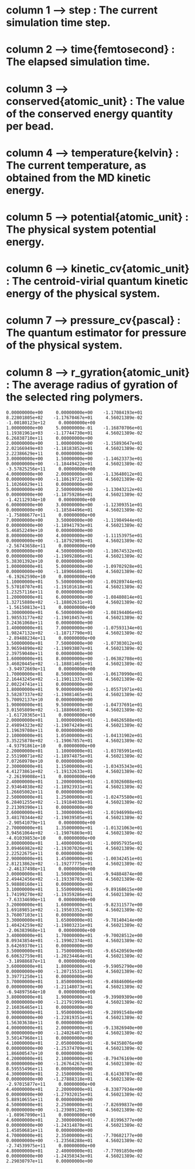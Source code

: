 # column   1     --> step : The current simulation time step.
# column   2     --> time{femtosecond} : The elapsed simulation time.
# column   3     --> conserved{atomic_unit} : The value of the conserved energy quantity per bead.
# column   4     --> temperature{kelvin} : The current temperature, as obtained from the MD kinetic energy.
# column   5     --> potential{atomic_unit} : The physical system potential energy.
# column   6     --> kinetic_cv{atomic_unit} : The centroid-virial quantum kinetic energy of the physical system.
# column   7     --> pressure_cv{pascal} : The quantum estimator for pressure of the physical system.
# column   8     --> r_gyration{atomic_unit} : The average radius of gyration of the selected ring polymers.
    0.00000000e+00     0.00000000e+00    -1.17084193e+01     8.22801805e+02    -1.17670467e+01     4.56021389e-02    -1.00180123e+12     0.00000000e+00   
    1.00000000e+00     5.00000000e-01    -1.16870706e+01     1.19381961e+03    -1.17744730e+01     4.56021389e-02     6.26838710e+11     0.00000000e+00   
    2.00000000e+00     1.00000000e+00    -1.15893647e+01     2.02166949e+03    -1.18183852e+01     4.56021389e-02     2.22386629e+11     0.00000000e+00   
    3.00000000e+00     1.50000000e+00    -1.14623373e+01     0.00000000e+00    -1.18449422e+01     4.56021389e-02    -3.57825256e+11     0.00000000e+00   
    4.00000000e+00     2.00000000e+00    -1.13648012e+01     0.00000000e+00    -1.18619721e+01     4.56021389e-02     1.10266029e+11     0.00000000e+00   
    5.00000000e+00     2.50000000e+00    -1.13043212e+01     0.00000000e+00    -1.18759286e+01     4.56021389e-02    -1.42112934e+10     0.00000000e+00   
    6.00000000e+00     3.00000000e+00    -1.12309351e+01     0.00000000e+00    -1.18584496e+01     4.56021389e-02    -1.75808677e+11     0.00000000e+00   
    7.00000000e+00     3.50000000e+00    -1.11984944e+01     0.00000000e+00    -1.18941793e+01     4.56021389e-02     5.46852249e+10     0.00000000e+00   
    8.00000000e+00     4.00000000e+00    -1.11153975e+01     0.00000000e+00    -1.18792989e+01     4.56021389e-02    -2.56743658e+11     0.00000000e+00   
    9.00000000e+00     4.50000000e+00    -1.10674532e+01     0.00000000e+00    -1.19092806e+01     4.56021389e-02     5.38301392e+10     0.00000000e+00   
    1.00000000e+01     5.00000000e+00    -1.09702928e+01     0.00000000e+00    -1.18906608e+01     4.56021389e-02    -6.19262590e+10     0.00000000e+00   
    1.10000000e+01     5.50000000e+00    -1.09289744e+01     5.57010707e+01    -1.19101618e+01     4.56021389e-02     1.23257116e+11     0.00000000e+00   
    1.20000000e+01     6.00000000e+00    -1.08480814e+01     1.32715880e+02    -1.18802631e+01     4.56021389e-02    -1.56150813e+11     0.00000000e+00   
    1.30000000e+01     6.50000000e+00    -1.08194406e+01     1.98553177e+02    -1.19010457e+01     4.56021389e-02     3.24361068e+11     0.00000000e+00   
    1.40000000e+01     7.00000000e+00    -1.07593134e+01     1.98247132e+02    -1.18717790e+01     4.56021389e-02    -2.89488234e+11     0.00000000e+00   
    1.50000000e+01     7.50000000e+00    -1.07303012e+01     3.96594890e+02    -1.19093807e+01     4.56021389e-02     2.39759040e+11     0.00000000e+00   
    1.60000000e+01     8.00000000e+00    -1.06382708e+01     3.46020445e+02    -1.18881465e+01     4.56021389e-02    -3.94972669e+11     0.00000000e+00   
    1.70000000e+01     8.50000000e+00    -1.06170990e+01     2.16443245e+02    -1.19011337e+01     4.56021389e-02     2.00224741e+11     0.00000000e+00   
    1.80000000e+01     9.00000000e+00    -1.05571971e+01     3.58287337e+02    -1.19081465e+01     4.56021389e-02     5.70092137e+10     0.00000000e+00   
    1.90000000e+01     9.50000000e+00    -1.04737691e+01     3.01505809e+02    -1.18806603e+01     4.56021389e-02    -1.61720365e+11     0.00000000e+00   
    2.00000000e+01     1.00000000e+01    -1.04626588e+01     2.49894323e+02    -1.19074249e+01     4.56021389e-02     1.19639708e+11     0.00000000e+00   
    2.10000000e+01     1.05000000e+01    -1.04131902e+01     3.35225878e+02    -1.19067857e+01     4.56021389e-02    -4.93791861e+10     0.00000000e+00   
    2.20000000e+01     1.10000000e+01    -1.03785991e+01     2.55190071e+02    -1.18974875e+01     4.56021389e-02     7.07260970e+10     0.00000000e+00   
    2.30000000e+01     1.15000000e+01    -1.03435343e+01     4.41273861e+02    -1.19132633e+01     4.56021389e-02    -2.26199008e+11     0.00000000e+00   
    2.40000000e+01     1.20000000e+01    -1.03026088e+01     2.93464038e+02    -1.18923931e+01     4.56021389e-02     1.26605002e+11     0.00000000e+00   
    2.50000000e+01     1.25000000e+01    -1.02475580e+01     6.28401255e+02    -1.19184038e+01     4.56021389e-02     2.21309390e+11     0.00000000e+00   
    2.60000000e+01     1.30000000e+01    -1.01946998e+01     3.48170344e+02    -1.19039505e+01     4.56021389e-02    -2.90541079e+11     0.00000000e+00   
    2.70000000e+01     1.35000000e+01    -1.01321063e+01     3.94561064e+02    -1.19076869e+01     4.56021389e-02    -4.01039853e+10     0.00000000e+00   
    2.80000000e+01     1.40000000e+01    -1.00957935e+01     3.09466982e+02    -1.19307026e+01     4.56021389e-02     2.22522675e+11     0.00000000e+00   
    2.90000000e+01     1.45000000e+01    -1.00342451e+01     2.81213862e+02    -1.19277775e+01     4.56021389e-02    -2.46137498e+11     0.00000000e+00   
    3.00000000e+01     1.50000000e+01    -9.94884874e+00     2.49442456e+02    -1.19330703e+01     4.56021389e-02     5.98880160e+11     0.00000000e+00   
    3.10000000e+01     1.55000000e+01    -9.89168615e+00     1.74199270e+02    -1.19359286e+01     4.56021389e-02    -7.63334690e+11     0.00000000e+00   
    3.20000000e+01     1.60000000e+01    -9.82311577e+00     1.69189851e+02    -1.19503352e+01     4.56021389e-02     3.76007103e+11     0.00000000e+00   
    3.30000000e+01     1.65000000e+01    -9.78140414e+00     1.40424259e+02    -1.19803231e+01     4.56021389e-02    -2.06383968e+11     0.00000000e+00   
    3.40000000e+01     1.70000000e+01    -9.70028512e+00     8.09343854e+01    -1.19902374e+01     4.56021389e-02     3.64269370e+11     0.00000000e+00   
    3.50000000e+01     1.75000000e+01    -9.65420569e+00     6.60632759e+01    -1.20234464e+01     4.56021389e-02    -3.18988687e+11     0.00000000e+00   
    3.60000000e+01     1.80000000e+01    -9.59052790e+00     0.00000000e+00    -1.20715531e+01     4.56021389e-02     3.39771250e+11     0.00000000e+00   
    3.70000000e+01     1.85000000e+01    -9.49846006e+00     0.00000000e+00    -1.21148073e+01     4.56021389e-02    -6.94897564e+10     0.00000000e+00   
    3.80000000e+01     1.90000000e+01    -9.39989309e+00     0.00000000e+00    -1.21791999e+01     4.56021389e-02     2.16036465e+11     0.00000000e+00   
    3.90000000e+01     1.95000000e+01    -9.28991548e+00     0.00000000e+00    -1.22819351e+01     4.56021389e-02     1.56303638e+11     0.00000000e+00   
    4.00000000e+01     2.00000000e+01    -9.13826940e+00     0.00000000e+00    -1.24026407e+01     4.56021389e-02     3.50147968e+11     0.00000000e+00   
    4.10000000e+01     2.05000000e+01    -8.94358076e+00     0.00000000e+00    -1.25374709e+01     4.56021389e-02     1.86600547e+10     0.00000000e+00   
    4.20000000e+01     2.10000000e+01    -8.79476169e+00     0.00000000e+00    -1.26764267e+01     4.56021389e-02     8.59555496e+11     0.00000000e+00   
    4.30000000e+01     2.15000000e+01    -8.61430707e+00     0.00000000e+00    -1.27888318e+01     4.56021389e-02    -2.97015877e+11     0.00000000e+00   
    4.40000000e+01     2.20000000e+01    -8.33877934e+00     0.00000000e+00    -1.27932015e+01     4.56021389e-02     5.88910655e+11     0.00000000e+00   
    4.50000000e+01     2.25000000e+01    -7.82699837e+00     0.00000000e+00    -1.23989128e+01     4.56021389e-02    -1.08967090e+11     0.00000000e+00   
    4.60000000e+01     2.30000000e+01    -7.81996377e+00     0.00000000e+00    -1.24314870e+01     4.56021389e-02     1.45050681e+11     0.00000000e+00   
    4.70000000e+01     2.35000000e+01    -7.70682177e+00     0.00000000e+00    -1.23568288e+01     4.56021389e-02    -2.74539975e+11     0.00000000e+00   
    4.80000000e+01     2.40000000e+01    -7.77091850e+00     0.00000000e+00    -1.24350343e+01     4.56021389e-02     2.29030797e+11     0.00000000e+00   
